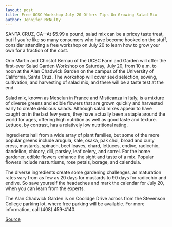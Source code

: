 ```yaml
---
layout: post
title: Free UCSC Workshop July 20 Offers Tips On Growing Salad Mix
author: Jennifer McNulty
---
```


SANTA CRUZ, CA--At $5.99 a pound, salad mix can be a pricey taste  treat, but if you're like so many consumers who have become hooked  on the stuff, consider attending a free workshop on July 20 to learn  how to grow your own for a fraction of the cost.

Orin Martin and Christof Bernau of the UCSC Farm and Garden  will offer the first-ever Salad Garden Workshop on Saturday, July  20, from 10 a.m. to noon at the Alan Chadwick Garden on the campus  of the University of California, Santa Cruz. The workshop will cover  seed selection, sowing, cultivation, and harvesting of salad mix, and  there will be a taste test at the end.

Salad mix, known as Mesclun in France and Misticanza in Italy,  is a mixture of diverse greens and edible flowers that are grown  quickly and harvested early to create delicious salads. Although  salad mixes appear to have caught on in the last few years, they  have actually been a staple around the world for ages, offering high  nutrition as well as good taste and texture. Lettuce, by contrast, has  a relatively low nutritional rating.

Ingredients hail from a wide array of plant families, but some  of the more popular greens include arugula, kale, osaka, pak choi,  broad and curly cress, mustards, spinach, beet leaves, chard,  lettuces, endive, radicchio, dandelion, chicory, dill, parsley, leaf  celery, and sorrel. For the home gardener, edible flowers enhance the  sight and taste of a mix. Popular flowers include nasturtiums, rose  petals, borage, and calendula.

The diverse ingredients create some gardening challenges, as  maturation rates vary from as few as 20 days for mustards to 90  days for radicchio and endive. So save yourself the headaches and  mark the calendar for July 20, when you can learn from the experts.

The Alan Chadwick Garden is on Coolidge Drive across from the  Stevenson College parking lot, where free parking will be available.  For more information, call (408) 459-4140.

[Source](http://www1.ucsc.edu/news_events/press_releases/archive/96-97/07-96/070996-Salad_mix_workshop_.html "Permalink to 070996-Salad_mix_workshop_")
